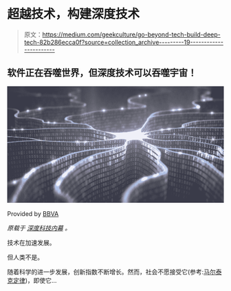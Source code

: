 # 超越技术，构建深度技术

> 原文：<https://medium.com/geekculture/go-beyond-tech-build-deep-tech-82b286ecca0f?source=collection_archive---------19----------------------->

## 软件正在吞噬世界，但深度技术可以吞噬宇宙！

![](img/ad43107f0adcc4d014aba4157c4ec839.png)

Provided by [BBVA](https://www.bbva.com/en/what-is-deep-tech/)

*原载于* [*深度科技内幕*](https://thedeeptechinsider.com/2021/09/02/go-beyond-tech-build-deep-tech/) *。*

技术在加速发展。

但人类不是。

随着科学的进一步发展，创新指数不断增长。然而，社会不愿接受它(参考:[马尔泰克定律](https://customerthink.com/why-its-so-hard-for-companies-to-change/))，即使它…